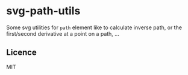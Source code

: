 # svg-path-utils

Some svg utilities for `path` element like to calculate inverse path, or the first/second derivative at a point on a path, ...

## Licence
MIT